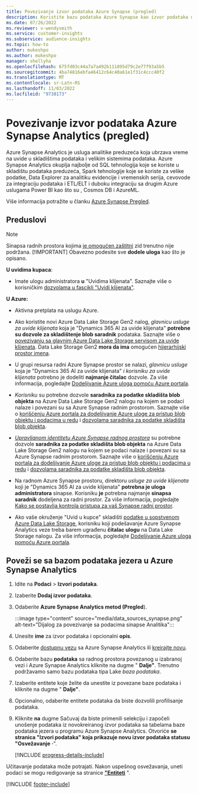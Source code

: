 ```yaml
---
title: Povezivanje izvor podataka Azure Synapse (pregled)
description: Koristite bazu podataka Azure Synapse kao izvor podataka u programu Dynamics 365 Customer Insights.
ms.date: 07/26/2022
ms.reviewer: v-wendysmith
ms.service: customer-insights
ms.subservice: audience-insights
ms.topic: how-to
author: mukeshpo
ms.author: mukeshpo
manager: shellyha
ms.openlocfilehash: 675fd03c44a7a7a492b111895d79c2e77f93a5b5
ms.sourcegitcommit: 4ba74816ebfa46412c64c40a61e1f31c4ccc40f2
ms.translationtype: MT
ms.contentlocale: sr-Latn-RS
ms.lasthandoff: 11/03/2022
ms.locfileid: "9738173"
---
```

# <a name="connect-an-azure-synapse-analytics-data-source-preview"></a>Povezivanje izvor podataka Azure Synapse Analytics (pregled)

Azure Synapse Analytics je usluga analitike preduzeća koja ubrzava vreme na uvide u skladištima podataka i velikim sistemima podataka. Azure Synapse Analytics okuplja najbolje od SQL tehnologija koje se koriste u skladištu podataka preduzeća, Spark tehnologije koje se koriste za velike podatke, Data Explorer za analitiku evidencije i vremenskih serija, cevovode za integraciju podataka i ETL/ELT i duboku integraciju sa drugim Azure uslugama Power BI kao što su , Cosmos DB i AzureML.

Više informacija potražite u članku [Azure Synapse Pregled](/azure/synapse-analytics/overview-what-is).

## <a name="prerequisites"></a>Preduslovi

> [!NOTE]
> Sinapsa radnih prostora kojima [je omogućen zaštitni](/azure/synapse-analytics/security/synapse-workspace-ip-firewall) zid trenutno nije podržana.
> [!IMPORTANT]
> Obavezno podesite sve **dodele uloga** kao što je opisano.  

**U uvidima kupaca**:

* Imate ulogu administratora **u** "Uvidima klijenata". Saznajte više o korisničkim [dozvolama u fascikli "Uvidi klijenata"](permissions.md#add-users).

**U Azure:**

- Aktivna pretplata na uslugu Azure.

- Ako koristite novi Azure Data Lake Storage Gen2 nalog, *glavnicu usluge za uvide klijenata* koja je "Dynamics 365 AI za uvide klijenata" **potrebne su dozvole za skladištenje blob saradnik** podataka. Saznajte više o [povezivanju sa glavnim Azure Data Lake Storage servisom za uvide klijenata](connect-service-principal.md). Data Lake Storage Gen2 **mora da ima** omogućen [hijerarhijski prostor imena](/azure/storage/blobs/data-lake-storage-namespace).

- U grupi resursa radni Azure Synapse prostor se nalazi, *glavnicu usluge* koja je "Dynamics 365 AI za uvide klijenata" *i korisniku za uvide klijenata* potrebno je dodeliti **najmanje čitalac** dozvole. Za više informacija, pogledajte [Dodeljivanje Azure uloga pomoću Azure portala](/azure/role-based-access-control/role-assignments-portal).

- *Korisniku* su potrebne dozvole **saradnika za podatke skladišta blob objekta** na Azure Data Lake Storage Gen2 nalogu na kojem se podaci nalaze i povezani su sa Azure Synapse radnim prostorom. Saznajte više o [korišćenju Azure portala za dodeljivanje Azure uloge za pristup blob objektu i podacima u redu](/azure/storage/common/storage-auth-aad-rbac-portal) i [dozvolama saradnika za podatke skladišta blob objekta](/azure/role-based-access-control/built-in-roles#storage-blob-data-contributor).

- *[Upravljanom identitetu Azure Synapse radnog prostora](/azure/synapse-analytics/security/synapse-workspace-managed-identity)* su potrebne dozvole **saradnika za podatke skladišta blob objekta** na Azure Data Lake Storage Gen2 nalogu na kojem se podaci nalaze i povezani su sa Azure Synapse radnim prostorom. Saznajte više o [korišćenju Azure portala za dodeljivanje Azure uloge za pristup blob objektu i podacima u redu](/azure/storage/common/storage-auth-aad-rbac-portal) i [dozvolama saradnika za podatke skladišta blob objekta](/azure/role-based-access-control/built-in-roles#storage-blob-data-contributor).

- Na radnom Azure Synapse prostoru, direktoru *usluge za uvide klijenata* koji je "Dynamics 365 AI za uvide klijenata" **potrebna je uloga administratora** sinapse. Korisniku **je** potrebna najmanje **sinapsa saradnik** dodeljena za radni prostor. Za više informacija, pogledajte [Kako se postavlja kontrola pristupa za vaš Synapse radni prostor](/azure/synapse-analytics/security/how-to-set-up-access-control).

- Ako vaše okruženje "Uvid u kupce" skladišti [podatke u sopstvenom Azure Data Lake Storage](own-data-lake-storage.md), korisniku koji podešavanje Azure Synapse Analytics veze treba barem ugrađenu **čitalac ulogu** na Data Lake Storage nalogu. Za više informacija, pogledajte [Dodeljivanje Azure uloga pomoću Azure portala](/azure/role-based-access-control/role-assignments-portal).

## <a name="connect-to-the-data-lake-database-in-azure-synapse-analytics"></a>Poveži se sa bazom podataka jezera u Azure Synapse Analytics

1. Idite na **Podaci** > **Izvori podataka**.

1. Izaberite **Dodaj izvor podataka**.

1. Odaberite **Azure Synapse Analytics metod (Pregled**).

   :::image type="content" source="media/data_sources_synapse.png" alt-text="Dijalog za povezivanje sa podacima sinapse Analitika":::
  
1. Unesite **ime** za izvor podataka i opcionalni **opis**.

1. Odaberite [dostupnu vezu](connections.md) sa Azure Synapse Analytics ili [kreirajte novu](export-azure-synapse-analytics.md#set-up-connection-to-azure-synapse).

1. Odaberite bazu **podataka** sa radnog prostora povezanog u izabranoj vezi i Azure Synapse Analytics kliknite na dugme " **Dalje"**. Trenutno podržavamo samo bazu podataka tipa Lake *baza podataka*.

1. Izaberite entitete koje želite da unestite iz povezane baze podataka i kliknite na dugme " **Dalje"**.

1. Opcionalno, odaberite entitete podataka da biste dozvolili profilisanje podataka.

1. Kliknite **na** dugme Sačuvaj da biste primenili selekciju i započeli unošenje podataka iz novokreiranog izvor podataka sa tabelama baze podataka jezera u programu Azure Synapse Analytics. Otvoriće **se stranica "Izvori podataka" koja prikazuje novu izvor podataka statusu "Osvežavanje** **·**".

   [!INCLUDE [progress-details-include](includes/progress-details-pane.md)]

Učitavanje podataka može potrajati. Nakon uspešnog osvežavanja, uneti podaci se mogu redigovanje sa stranice [**"Entiteti**](entities.md) ".

[!INCLUDE [footer-include](includes/footer-banner.md)]
